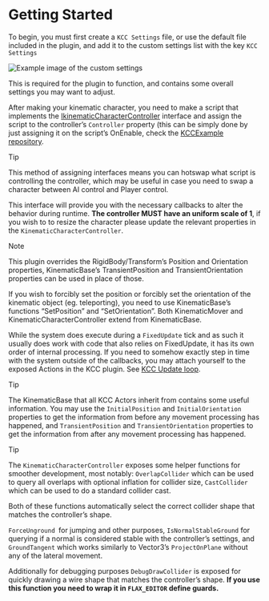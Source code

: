 # Getting Started

To begin, you must first create a `KCC Settings` file, or use the default file included in the plugin, and add it to the custom settings list with the key `KCC Settings`

![ Example image of the custom settings ](/images/settings.png)

This is required for the plugin to function, and contains some overall settings you may want to adjust.

After making your kinematic character, you need to make a script that implements the [IkinematicCharacterController](/api/KCC.IKinematicCharacter.html) interface and assign the script to the controller’s `Controller` property (this can be simply done by just assigning it on the script’s OnEnable, check the [KCCExample repository](https://github.com/Zode/KCCExample).

> [!TIP]
> This method of assigning interfaces means you can hotswap what script is controlling the controller, which may be useful in case you need to swap a character between AI control and Player control.

This interface will provide you with the necessary callbacks to alter the behavior during runtime.
**The controller MUST have an uniform scale of 1**, if you wish to to resize the character please update the relevant properties in the `KinematicCharacterController`.

> [!NOTE]
> This plugin overrides the RigidBody/Transform’s Position and Orientation properties, KinematicBase’s TransientPosition and TransientOrientation properties can be used in place of those.
>
>If you wish to forcibly set the position or forcibly set the orientation of the kinematic object (eg. teleporting), you need to use KinematicBase’s functions “SetPosition” and “SetOrientation”. Both KinematicMover and KinematicCharacterController extend from KinematicBase.

While the system does execute during a `FixedUpdate` tick and as such it usually does work with code that also relies on FixedUpdate, it has its own order of internal processing. If you need to somehow exactly step in time with the system outside of the callbacks, you may attach yourself to the exposed Actions in the KCC plugin. See [KCC Update loop](kccloop.md).

> [!TIP]
> The KinematicBase that all KCC Actors inherit from contains some useful information.
> You may use the `InitialPosition` and `InitialOrientation` properties to get the information from before any movement processing has happened, and `TransientPosition` and `TransientOrientation` properties to get the information from after any movement processing has happened.

> [!TIP]
> The `KinematicCharacterController` exposes some helper functions for smoother development, most notably: `OverlapCollider` which can be used to query all overlaps with optional inflation for collider size, `CastCollider` which can be used to do a standard collider cast.
>
> Both of these functions automatically select the correct collider shape that matches the controller’s shape.
>
> `ForceUnground `for jumping and other purposes, `IsNormalStableGround` for querying if a normal is considered stable with the controller’s settings, and `GroundTangent` which works similarly to Vector3’s `ProjectOnPlane` without any of the lateral movement.
>
> Additionally for debugging purposes `DebugDrawCollider` is exposed for quickly drawing a wire shape that matches the controller’s shape. **If you use this function you need to wrap it in `FLAX_EDITOR` define guards.**